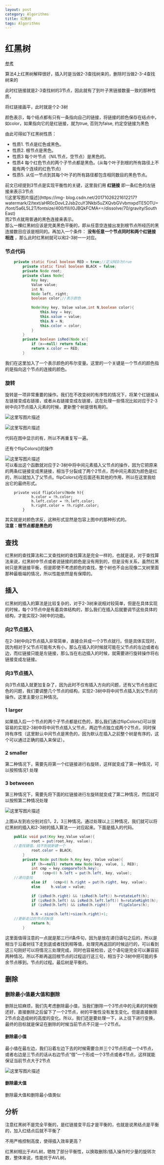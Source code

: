 ```yaml
---
layout: post
category: Algorithms
title: 红黑树
tags: Algorithms
---
```


# 红黑树

[参考](https://blog.csdn.net/leonliu1995/article/details/78374492)

算法4上红黑树解释很好，插入时是当做2-3查找树来的，删除时当做2-3-4查找树来的

此时红链接就是2-3查找树的3节点，因此就有了到叶子黑链接数量一致的那种性质，

将红链接画平，此时就是个2-3树

颜色表示，每个结点都有只有一条指向自己的链接，将链接的颜色保存在结点中，如color，如果指向它的是红链接，就为true, 否则为false, 约定空链接为黑色

由此可得如下红黑树性质：

* 性质1. 节点是红色或黑色。
* 性质2. 根节点是黑色。
* 性质3 每个叶节点（NIL节点，空节点）是黑色的。
* 性质4 每个红色节点的两个子节点都是黑色。(从每个叶子到根的所有路径上不能有两个连续的红色节点)
* 性质5. 从任一节点到其每个叶子的所有路径都包含相同数目的黑色节点。

前文已经提到3节点是实现平衡性的关键，这里我们用 **红链接** 即一条红色的左链接来表示3节点  
![这里写图片描述](https://img-
blog.csdn.net/20171026221612217?watermark/2/text/aHR0cDovL2Jsb2cuY3Nkbi5uZXQvbGVvbmxpdTE5OTU=/font/5a6L5L2T/fontsize/400/fill/I0JBQkFCMA==/dissolve/70/gravity/SouthEast)  
而2节点就用普通的黑色连接来表示。  
那么一棵红黑树应该是完美黑色平衡的，即从任意空连接出发到根节点所经历的黑连接数目应该是相同的。再加入一个条件： **没有任意一个节点同时和两个红链接相连**
，那么此时红黑树就可以和2-3树一一对应。

### 节点代码

    
    
```java
    private static final boolean RED = true;//定义RED为true
        private static final boolean BLACK = false;
        private Node root;
        private class Node{
            Key key;
            Value value;
            int N;
            Node left, right;
            boolean color;//表示颜色 
    
            Node(Key key, Value value,int N,boolean color){
                this.key = key;
                this.value = value;
                this.N = N;
                this.color = color;
            }
        }
        private boolean isRed(Node x){
            if (x==null) return false;
            return x.color == RED;
        }


```

我们在这里加入了一个表示颜色的布尔变量。这里的一个关键是一个节点的颜色指的是指向这个节点的连接的颜色。

### 旋转

旋转是一项非常重要的操作。我们在不改变树的有序性的情况下，将某个红链接从左链接变成右链接，或者从右链接变成左链接，这在处理一些情况比如对应于2-3树中向3节点插入元素的时候，更新整个树是很有用的。  

![这里写图片描述](https://img-blog.csdn.net/20171026224427305?watermark/2/text/aHR0cDovL2Jsb2cuY3Nkbi5uZXQvbGVvbmxpdTE5OTU=/font/5a6L5L2T/fontsize/400/fill/I0JBQkFCMA==/dissolve/70/gravity/SouthEast)

![这里写图片描述](https://img-blog.csdn.net/20171026224438638?watermark/2/text/aHR0cDovL2Jsb2cuY3Nkbi5uZXQvbGVvbmxpdTE5OTU=/font/5a6L5L2T/fontsize/400/fill/I0JBQkFCMA==/dissolve/70/gravity/SouthEast)

代码在图中显示的有，所以不再重复写一遍。  

还有个flipColors()的操作  

![这里写图片描述](https://img-blog.csdn.net/20171026224830612?watermark/2/text/aHR0cDovL2Jsb2cuY3Nkbi5uZXQvbGVvbmxpdTE5OTU=/font/5a6L5L2T/fontsize/400/fill/I0JBQkFCMA==/dissolve/70/gravity/SouthEast)  
可以看出这个函数就对应于2-3树中将中间元素插入父节点的操作，因为它把原来的两条红链接变成黑链接，相当于分裂成了两个2节点，而中间元素因为颜色是红的，所以就加入了父节点。flipColors()在后面还有其他的作用，所以在这里我给出它的最终形式。

    
    
```
    private void flipColors(Node h){
            h.color = !h.color;
            h.left.color = !h.left.color;
            h.right.color = !h.right.color;
        }

```
其实就是对颜色求反，这种形式显然是包容上图中的那种形式的。  
**注意：根节点都是黑色的**

## 查找

红黑树的查找算法和二叉查找树的查找算法是完全一样的，也就是说，对于查找算法来说，红黑树中节点或者说链接的颜色是没有用到的，但是没有关系，虽然红黑树只是黑链接平衡，但是即使不考虑颜色的查找，整个树也不会出现像二叉树里面那种最极端的情况，所以性能依然是有保障的。

## 插入

红黑树的插入的算法是比较复杂的，对于2-3树来说相对较简单，但是在具体实现的时候，每个3节点中是有着具体结构的，那么我们在插入后就要调节这些具体的结构，才能实现2-3树中的功能。

### 向2节点插入

在2-3树中向2节点插入非常简单，直接合并成一个3节点就行。但是具体实现时，因为相对于父节点可能有大有小，那么在插入的时候就可能在父节点的左边或者右边，而红链接只能是左链接，那么当在右边插入的时候，就需要进行旋转操作将右链接变成左链接。

### 向3节点插入

向3节点插入就更加复杂了，因为此时不仅有插入方向的问题，还有父节点也是红色的问题，我们要调整几个节点的结构，实现2-3树中将中间节点插入到父节点的操作。这里主要分三种情况。

### 1 larger

如果插入后一个节点的两个子节点都是红色的，那么我们通过flipColors()可以很容易的实现2-3树中将中间节点插入父节点，两边节点独立成两个2节点，同时保持有序性（这里默认中间节点是黑色的，因为默认在插入之前整个树是有序的，这个可以通过正确的插入来保证）。

### 2 smaller

第二种情况下，需要先将第一个红链接进行右旋转，这样就变成了第一种情况，可以按照情况1 处理

### 3 betweeen

第三种情况下，需要先将下面的红链接进行左旋转就变成了第二种情况，然后就可以按照第二种情况处理 

![这里写图片描述](https://img-blog.csdn.net/20171028113830847?watermark/2/text/aHR0cDovL2Jsb2cuY3Nkbi5uZXQvbGVvbmxpdTE5OTU=/font/5a6L5L2T/fontsize/400/fill/I0JBQkFCMA==/dissolve/70/gravity/SouthEast)  

上图从左到右分别对应1，2，3三种情况。通过处理以上三种情况，我们就可以将红黑树的插入和2-3树的插入算法一一对应起来。下面是插入的代码。

    
    
```java
    public void put(Key key,Value value){
            root = put(root,key, value);
    //查找键值，找不到就新建一个
            root.color = BLACK;
        }
        private Node put(Node h,Key key, Value value){
            if (h==null) return new Node(key, value, 1, RED);
            int cmp = key.compareTo(h.key);
            if   (cmp<0) h.left = put(h.left, key, value);
    //递归查找
            else if   (cmp>0) h.right = put(h.right, key, value);
            else     h.value = value;
    
            if (isRed(h.right) && !isRed(h.left)) h=rotateLeft(h);
            if (isRed(h.left) && isRed(h.left.left)) h=rotateRight(h);
            if (isRed(h.left) && isRed(h.right))    flipColors(h);
    
            h.N = size(h.left)+size(h.right)+1;
    //更新走过的节点的N值
            return h;
        }


```

这里面值得注意的一点就是那三行if条件句，因为是放在递归语句之后的，所以是相当于沿着树往下走到底或者找到相等值，处理完再返回的时候运行的，可以看到这三句刚好可以将情况三处理完成，同时也容易检验，这个语句是完全可以兼容前两种情况。所以不断再返回根节点的过程运行这三句，相当于2-3树中把可能的多余节点移到。节点的过程。最后树是平衡的。

## 删除

### 删除最小值最大值和删除

删除比较麻烦，我们先考虑删除最小值，当我们删除一个3节点中的元素的时候倒还好，直接删除之后留下了一个2节点，树的平衡性没有发生变化。但是直接删除2节点会造成树的高度的变化。所以，我们还是要处理一下，从上往下进行变换，最终的目标就是保证在删除的时候当前节点不只是一个2节点。

#### 删除最小值

最小值在最左边，我们沿着左边下去的时候需要合并三个2节点形成一个4节点，或者右边是三节点的话从右边节点“借”一个形成一个3节点或者4节点，这样就能保证当前节点大于2节点  

![这里写图片描述](https://img-blog.csdn.net/20171028114059951?watermark/2/text/aHR0cDovL2Jsb2cuY3Nkbi5uZXQvbGVvbmxpdTE5OTU=/font/5a6L5L2T/fontsize/400/fill/I0JBQkFCMA==/dissolve/70/gravity/SouthEast)

    
#### 删除最大值

删除最大值和删除最小值类似

## 分析

注意红黑树不是完全平衡的，是红链接变平后才是平衡的，也就是说黑结点是平衡的，加入红结点后就不平衡了

不用严格控制高度，使得插入效率更高？

红黑树相比于AVL树，牺牲了部分平衡性，以换取删除/插入操作时少量的旋转次数，整体来说，性能优于AVL树。